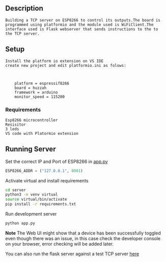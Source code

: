 ## Description
    Building a TCP server on ESP8266 to control its outputs.The board is programmed using platformio and the module used is WiFiClient.The interface used is Flask webserver that sends instructions to the to the TCP server. 

## Setup
    Install the platform io extension on VS IDE
    create new project and edit platformio.ini as folows:
    
    
        
        platform = espressif8266
        board = huzzah
        framework = arduino
        monitor_speed = 115200
       




### Requirements

    Esp8266 microcontroller
    Resisitor
    3 leds
    VS code with Platormio extension
    


## Running Server

Set the correct IP and Port of ESP8266 in [app.py](./server/app.py)

```python
ESP8266_ADDR = ("127.0.0.1", 8001)
```

Activate virtual and install requirements

```bash
cd server
python3 -m venv virtual
source virtual/bin/activate
pip install -r requirements.txt
```

Run development server

```bash
python app.py
```

**Note** The Web UI might show that a device has been successfully toggled even though there was an issue, in this case check the developer console on your browser, error checking will be added later.

You can also run the flask server against a test TCP server [here](./server/test_tcp_server.py)
